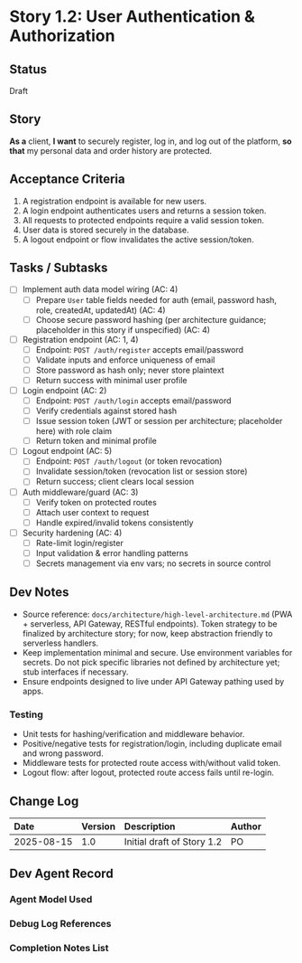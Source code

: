 # Story 1.2: User Authentication & Authorization

## Status

Draft

## Story

**As a** client,
**I want** to securely register, log in, and log out of the platform,
**so that** my personal data and order history are protected.

## Acceptance Criteria

1. A registration endpoint is available for new users.
2. A login endpoint authenticates users and returns a session token.
3. All requests to protected endpoints require a valid session token.
4. User data is stored securely in the database.
5. A logout endpoint or flow invalidates the active session/token.

## Tasks / Subtasks

- [ ] Implement auth data model wiring (AC: 4)
  - [ ] Prepare `User` table fields needed for auth (email, password hash, role, createdAt, updatedAt) (AC: 4)
  - [ ] Choose secure password hashing (per architecture guidance; placeholder in this story if unspecified) (AC: 4)
- [ ] Registration endpoint (AC: 1, 4)
  - [ ] Endpoint: `POST /auth/register` accepts email/password
  - [ ] Validate inputs and enforce uniqueness of email
  - [ ] Store password as hash only; never store plaintext
  - [ ] Return success with minimal user profile
- [ ] Login endpoint (AC: 2)
  - [ ] Endpoint: `POST /auth/login` accepts email/password
  - [ ] Verify credentials against stored hash
  - [ ] Issue session token (JWT or session per architecture; placeholder here) with role claim
  - [ ] Return token and minimal profile
- [ ] Logout endpoint (AC: 5)
  - [ ] Endpoint: `POST /auth/logout` (or token revocation)
  - [ ] Invalidate session/token (revocation list or session store)
  - [ ] Return success; client clears local session
- [ ] Auth middleware/guard (AC: 3)
  - [ ] Verify token on protected routes
  - [ ] Attach user context to request
  - [ ] Handle expired/invalid tokens consistently
- [ ] Security hardening (AC: 4)
  - [ ] Rate-limit login/register
  - [ ] Input validation & error handling patterns
  - [ ] Secrets management via env vars; no secrets in source control

## Dev Notes

 - Source reference: `docs/architecture/high-level-architecture.md` (PWA + serverless, API Gateway, RESTful endpoints). Token strategy to be finalized by architecture story; for now, keep abstraction friendly to serverless handlers.
- Keep implementation minimal and secure. Use environment variables for secrets. Do not pick specific libraries not defined by architecture yet; stub interfaces if necessary.
- Ensure endpoints designed to live under API Gateway pathing used by apps.

### Testing

- Unit tests for hashing/verification and middleware behavior.
- Positive/negative tests for registration/login, including duplicate email and wrong password.
- Middleware tests for protected route access with/without valid token.
- Logout flow: after logout, protected route access fails until re-login.

## Change Log

| Date | Version | Description | Author |
| :--- | :------ | :---------- | :----- |
| 2025-08-15 | 1.0 | Initial draft of Story 1.2 | PO |

## Dev Agent Record

### Agent Model Used



### Debug Log References



### Completion Notes List


